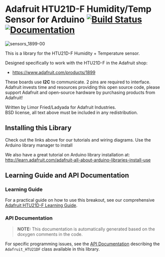 # Adafruit HTU21D-F Humidity/Temp Sensor for Arduino [![Build Status](https://github.com/adafruit/Adafruit_HTU21DF_Library/workflows/Arduino%20Library%20CI/badge.svg)](https://github.com/adafruit/Adafruit_HTU21DF_Library/actions)[![Documentation](https://github.com/adafruit/ci-arduino/blob/master/assets/doxygen_badge.svg)](http://adafruit.github.io/Adafruit_HTU21DF_Library/html/index.html)

![sensors_1899-00](https://user-images.githubusercontent.com/181073/46350691-b53d1880-c655-11e8-8415-452aec129b44.jpg)

This is a library for the HTU21D-F Humidity + Temperature sensor.

Designed specifically to work with the HTU21D-F in the Adafruit shop:

- https://www.adafruit.com/products/1899

These boards use **I2C** to communicate. 2 pins are required to interface.
Adafruit invests time and resources providing this open source code,
please support Adafruit and open-source hardware by purchasing
products from Adafruit!

Written by Limor Fried/Ladyada for Adafruit Industries.  
BSD license, all text above must be included in any redistribution.

## Installing this Library

Check out the links above for our tutorials and wiring diagrams. Use the Arduino library manager to install

We also have a great tutorial on Arduino library installation at:
http://learn.adafruit.com/adafruit-all-about-arduino-libraries-install-use

## Learning Guide and API Documentation

### Learning Guide

For a practical guide on how to use this breakout, see our comprehensive [Adafruit HTU21D-F Learning Guide](https://learn.adafruit.com/adafruit-htu21d-f-temperature-humidity-sensor/overview).

### API Documentation

> **NOTE:** This documentation is automatically generated based on the doxygen comments in the code.

For specific programming issues, see the [API Documentation](http://adafruit.github.io/Adafruit_HTU21DF_Library/html/class_adafruit___h_t_u21_d_f.html) describing the `Adafruit_HTU21DF` class available in this library.
